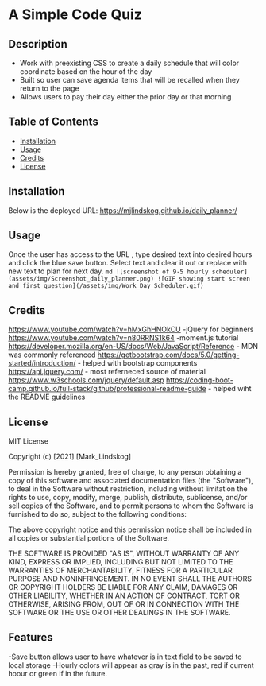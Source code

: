 # A Simple Code Quiz

## Description

- Work with preexisting CSS to create a daily schedule that will color coordinate based on the hour of the day
- Built so user can save agenda items that will be recalled when they return to the page
- Allows users to pay their day either the prior day or that morning

## Table of Contents

- [Installation](#installation)
- [Usage](#usage)
- [Credits](#credits)
- [License](#license)

## Installation

Below is the deployed URL:
https://mjlindskog.github.io/daily_planner/

## Usage

Once the user has access to the URL , type desired text into desired hours and click the blue save button. Select text and clear it out or replace with new text to plan for next day.
`md ![screenshot of 9-5 hourly scheduler](assets/img/Screenshot_daily_planner.png) ![GIF showing start screen and first question](/assets/img/Work_Day_Scheduler.gif) `

## Credits

https://www.youtube.com/watch?v=hMxGhHNOkCU -jQuery for beginners
https://www.youtube.com/watch?v=n80RRNS1k64 -moment.js tutorial
https://developer.mozilla.org/en-US/docs/Web/JavaScript/Reference - MDN was commonly referenced
https://getbootstrap.com/docs/5.0/getting-started/introduction/ - helped with bootstrap components
https://api.jquery.com/ - most referneced source of material
https://www.w3schools.com/jquery/default.asp
https://coding-boot-camp.github.io/full-stack/github/professional-readme-guide - helped wiht the README guidelines

## License

MIT License

Copyright (c) [2021] [Mark_Lindskog]

Permission is hereby granted, free of charge, to any person obtaining a copy
of this software and associated documentation files (the "Software"), to deal
in the Software without restriction, including without limitation the rights
to use, copy, modify, merge, publish, distribute, sublicense, and/or sell
copies of the Software, and to permit persons to whom the Software is
furnished to do so, subject to the following conditions:

The above copyright notice and this permission notice shall be included in all
copies or substantial portions of the Software.

THE SOFTWARE IS PROVIDED "AS IS", WITHOUT WARRANTY OF ANY KIND, EXPRESS OR
IMPLIED, INCLUDING BUT NOT LIMITED TO THE WARRANTIES OF MERCHANTABILITY,
FITNESS FOR A PARTICULAR PURPOSE AND NONINFRINGEMENT. IN NO EVENT SHALL THE
AUTHORS OR COPYRIGHT HOLDERS BE LIABLE FOR ANY CLAIM, DAMAGES OR OTHER
LIABILITY, WHETHER IN AN ACTION OF CONTRACT, TORT OR OTHERWISE, ARISING FROM,
OUT OF OR IN CONNECTION WITH THE SOFTWARE OR THE USE OR OTHER DEALINGS IN THE
SOFTWARE.

## Features

-Save button allows user to have whatever is in text field to be saved to local storage
-Hourly colors will appear as gray is in the past, red if current hoour or green if in the future.

